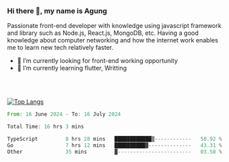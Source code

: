 ### Hi there 👋, my name is Agung
Passionate front-end developer with knowledge using javascript framework and library such as Node.js, React.js, MongoDB, etc. Having a good knowledge about computer networking and how the internet work enables me to learn new tech relatively faster.

<!--
**agungfir98/agungfir98** is a ✨ _special_ ✨ repository because its `README.md` (this file) appears on your GitHub profile.
-->

- 🔭 I’m currently looking for front-end working opportunity
- 🌱 I’m currently learning flutter, Writting
<br/>
<br/>

[![Top Langs](https://github-readme-stats.vercel.app/api/top-langs/?username=agungfir98&langs_count=5)](https://github.com/anuraghazra/github-readme-stats)

<!--START_SECTION:waka-->

```rust
From: 16 June 2024 - To: 16 July 2024

Total Time: 16 hrs 3 mins

TypeScript         8 hrs 28 mins   ████████████▒------------   50.92 %
Go                 7 hrs 12 mins   ██████████▓--------------   43.31 %
Other              35 mins         ▓------------------------   03.58 %
```

<!--END_SECTION:waka-->
